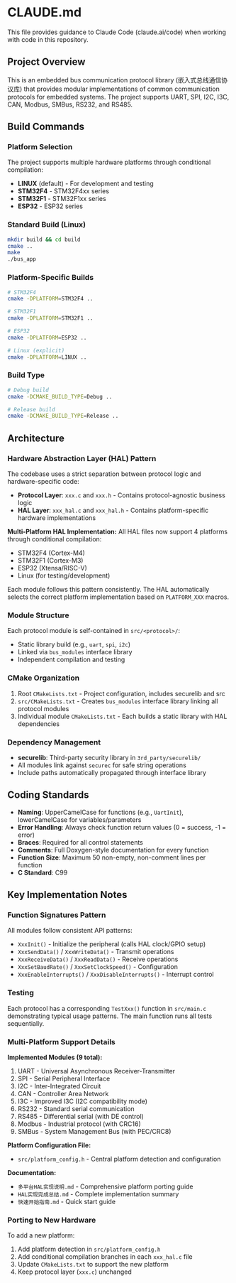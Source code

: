 # CLAUDE.md

This file provides guidance to Claude Code (claude.ai/code) when working with code in this repository.

## Project Overview

This is an embedded bus communication protocol library (嵌入式总线通信协议库) that provides modular implementations of common communication protocols for embedded systems. The project supports UART, SPI, I2C, I3C, CAN, Modbus, SMBus, RS232, and RS485.

## Build Commands

### Platform Selection

The project supports multiple hardware platforms through conditional compilation:
- **LINUX** (default) - For development and testing
- **STM32F4** - STM32F4xx series
- **STM32F1** - STM32F1xx series
- **ESP32** - ESP32 series

### Standard Build (Linux)
```bash
mkdir build && cd build
cmake ..
make
./bus_app
```

### Platform-Specific Builds
```bash
# STM32F4
cmake -DPLATFORM=STM32F4 ..

# STM32F1
cmake -DPLATFORM=STM32F1 ..

# ESP32
cmake -DPLATFORM=ESP32 ..

# Linux (explicit)
cmake -DPLATFORM=LINUX ..
```

### Build Type
```bash
# Debug build
cmake -DCMAKE_BUILD_TYPE=Debug ..

# Release build
cmake -DCMAKE_BUILD_TYPE=Release ..
```

## Architecture

### Hardware Abstraction Layer (HAL) Pattern

The codebase uses a strict separation between protocol logic and hardware-specific code:

- **Protocol Layer**: `xxx.c` and `xxx.h` - Contains protocol-agnostic business logic
- **HAL Layer**: `xxx_hal.c` and `xxx_hal.h` - Contains platform-specific hardware implementations

**Multi-Platform HAL Implementation:**
All HAL files now support 4 platforms through conditional compilation:
- STM32F4 (Cortex-M4)
- STM32F1 (Cortex-M3)
- ESP32 (Xtensa/RISC-V)
- Linux (for testing/development)

Each module follows this pattern consistently. The HAL automatically selects the correct platform implementation based on `PLATFORM_XXX` macros.

### Module Structure

Each protocol module is self-contained in `src/<protocol>/`:
- Static library build (e.g., `uart`, `spi`, `i2c`)
- Linked via `bus_modules` interface library
- Independent compilation and testing

### CMake Organization

1. Root `CMakeLists.txt` - Project configuration, includes securelib and src
2. `src/CMakeLists.txt` - Creates `bus_modules` interface library linking all protocol modules
3. Individual module `CMakeLists.txt` - Each builds a static library with HAL dependencies

### Dependency Management

- **securelib**: Third-party security library in `3rd_party/securelib/`
- All modules link against `securec` for safe string operations
- Include paths automatically propagated through interface library

## Coding Standards

- **Naming**: UpperCamelCase for functions (e.g., `UartInit`), lowerCamelCase for variables/parameters
- **Error Handling**: Always check function return values (0 = success, -1 = error)
- **Braces**: Required for all control statements
- **Comments**: Full Doxygen-style documentation for every function
- **Function Size**: Maximum 50 non-empty, non-comment lines per function
- **C Standard**: C99

## Key Implementation Notes

### Function Signatures Pattern

All modules follow consistent API patterns:
- `XxxInit()` - Initialize the peripheral (calls HAL clock/GPIO setup)
- `XxxSendData()` / `XxxWriteData()` - Transmit operations
- `XxxReceiveData()` / `XxxReadData()` - Receive operations
- `XxxSetBaudRate()` / `XxxSetClockSpeed()` - Configuration
- `XxxEnableInterrupts()` / `XxxDisableInterrupts()` - Interrupt control

### Testing

Each protocol has a corresponding `TestXxx()` function in `src/main.c` demonstrating typical usage patterns. The main function runs all tests sequentially.

### Multi-Platform Support Details

**Implemented Modules (9 total):**
1. UART - Universal Asynchronous Receiver-Transmitter
2. SPI - Serial Peripheral Interface
3. I2C - Inter-Integrated Circuit
4. CAN - Controller Area Network
5. I3C - Improved I3C (I2C compatibility mode)
6. RS232 - Standard serial communication
7. RS485 - Differential serial (with DE control)
8. Modbus - Industrial protocol (with CRC16)
9. SMBus - System Management Bus (with PEC/CRC8)

**Platform Configuration File:**
- `src/platform_config.h` - Central platform detection and configuration

**Documentation:**
- `多平台HAL实现说明.md` - Comprehensive platform porting guide
- `HAL实现完成总结.md` - Complete implementation summary
- `快速开始指南.md` - Quick start guide

### Porting to New Hardware

To add a new platform:
1. Add platform detection in `src/platform_config.h`
2. Add conditional compilation branches in each `xxx_hal.c` file
3. Update `CMakeLists.txt` to support the new platform
4. Keep protocol layer (`xxx.c`) unchanged
